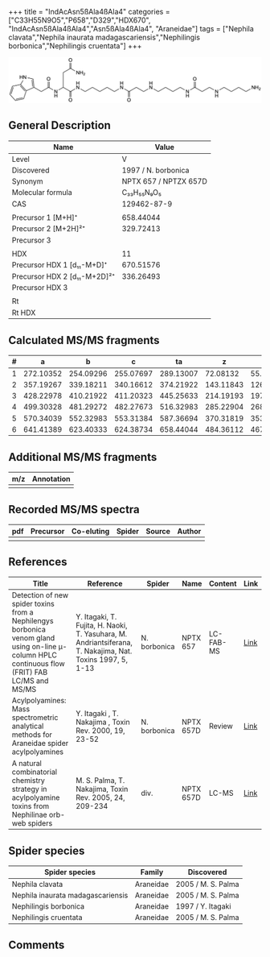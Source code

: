+++
title = "IndAcAsn5ßAla4ßAla4"
categories = ["C33H55N9O5","P658","D329","HDX670",
"IndAcAsn5ßAla4ßAla4","Asn5ßAla4ßAla4",
"Araneidae"]
tags = ["Nephila clavata","Nephila inaurata madagascariensis","Nephilingis borbonica","Nephilingis cruentata"]
+++

![](/img/IndAcAsn5bAla4bAla4.png)

## General Description

| Name                         | Value                 |
|------------------------------|-----------------------|
| Level                        | V                     |
| Discovered                   | 1997 / N. borbonica   |
| Synonym                      | NPTX 657 / NPTZX 657D |
| Molecular formula            | C₃₃H₅₅N₉O₅            |
| CAS                          | 129462-87-9           |
|                              |                       |
| Precursor 1 [M+H]⁺           | 658.44044             |
| Precursor 2 [M+2H]²⁺         | 329.72413             |
| Precursor 3                  |                       |
|                              |                       |
| HDX                          | 11                    |
| Precursor HDX 1 [d₁₁-M+D]⁺   | 670.51576             |
| Precursor HDX 2 [d₁₁-M+2D]²⁺ | 336.26493             |
| Precursor HDX 3              |                       |
|                              |                       |
| Rt                           |                       |
| Rt HDX                       |                       |

## Calculated MS/MS fragments

| # | a         | b         | c         | ta        | z         | y         | tz        |
|---|-----------|-----------|-----------|-----------|-----------|-----------|-----------|
| 1 | 272.10352 | 254.09296 | 255.07697 | 289.13007 | 72.08132 | 55.05477 | 89.10787 |
| 2 | 357.19267 | 339.18211 | 340.16612 | 374.21922 | 143.11843 | 126.09188 | 160.14498 |
| 3 | 428.22978 | 410.21922 | 411.20323 | 445.25633 | 214.19193 | 197.16538 | 231.21848 |
| 4 | 499.30328 | 481.29272 | 482.27673 | 516.32983 | 285.22904 | 268.20249 | 302.25559 |
| 5 | 570.34039 | 552.32983 | 553.31384 | 587.36694 | 370.31819 | 353.29164 | 387.34474 |
| 6 | 641.41389 | 623.40333 | 624.38734 | 658.44044 | 484.36112 | 467.33457 | 501.38767 |

## Additional MS/MS fragments

| m/z       | Annotation |
|-----------|------------|
|           |            |

## Recorded MS/MS spectra

| pdf | Precursor | Co-eluting | Spider | Source | Author |
|-----|-----------|------------|--------|--------|--------|
|     |           |            |        |        |        |

## References

| Title     | Reference   | Spider    | Name   | Content  | Link |
|-----------|-------------|-----------|--------|----------|-----|
| Detection of new spider toxins from a Nephilengys borbonica venom gland using on-line µ-column HPLC continuous flow (FRIT) FAB LC/MS and MS/MS| Y. Itagaki, T. Fujita, H. Naoki, T. Yasuhara, M. Andriantsiferana, T. Nakajima, Nat. Toxins 1997, 5, 1-13 | N. borbonica | NPTX 657 | LC-FAB-MS | [Link](https://onlinelibrary.wiley.com/doi/abs/10.1002/%28SICI%29%281997%295%3A1%3C1%3A%3AAID-NT1%3E3.0.CO%3B2-8) |
| Acylpolyamines: Mass spectrometric analytical methods for Araneidae spider acylpolyamines| Y. Itagaki , T. Nakajima , Toxin Rev. 2000, 19, 23-52 | N. borbonica | NPTX 657D | Review | [Link](https://www.tandfonline.com/doi/abs/10.1081/TXR-100100314) |
| A natural combinatorial chemistry strategy in acylpolyamine toxins from Nephilinae orb-web spiders| M. S. Palma, T. Nakajima, Toxin Rev. 2005, 24, 209-234 | div. | NPTX 657D | LC-MS | [Link](https://www.tandfonline.com/doi/abs/10.1081/TXR-200057857) | 

## Spider species

| Spider species                    | Family    | Discovered         |
|-----------------------------------|-----------|--------------------|
| Nephila clavata                   | Araneidae | 2005 / M. S. Palma |
| Nephila inaurata madagascariensis | Araneidae | 2005 / M. S. Palma |
| Nephilingis borbonica             | Araneidae | 1997 / Y. Itagaki  |
| Nephilingis cruentata             | Araneidae | 2005 / M. S. Palma |

## Comments